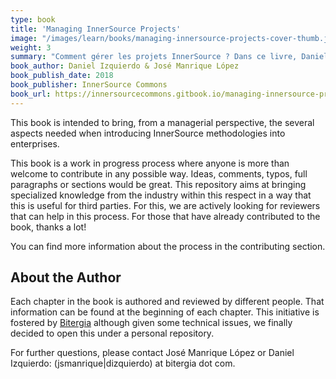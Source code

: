 ```yaml
---
type: book
title: 'Managing InnerSource Projects'
image: "/images/learn/books/managing-innersource-projects-cover-thumb.jpg"
weight: 3
summary: "Comment gérer les projets InnerSource ? Dans ce livre, Daniel Izquierdo et José Manrique López expliquent l'infrastructure de base ainsi que les métriques qui sont utiles lors de l'introduction des méthodologies InnerSource dans une entreprise."
book_author: Daniel Izquierdo & José Manrique López
book_publish_date: 2018
book_publisher: InnerSource Commons
book_url: https://innersourcecommons.gitbook.io/managing-innersource-projects/
---
```


This book is intended to bring, from a managerial perspective, the several aspects needed when introducing InnerSource methodologies into enterprises.

This book is a work in progress process where anyone is more than welcome to contribute in any possible way. Ideas, comments, typos, full paragraphs or sections would be great. This repository aims at bringing specialized knowledge from the industry within this respect in a way that this is useful for third parties. For this, we are actively looking for reviewers that can help in this process. For those that have already contributed to the book, thanks a lot!

You can find more information about the process in the contributing section.

## About the Author

Each chapter in the book is authored and reviewed by different people. That information can be found at the beginning of each chapter. This initiative is fostered by [Bitergia](https://bitergia.com/) although given some technical issues, we finally decided to open this under a personal repository.

For further questions, please contact José Manrique López or Daniel Izquierdo:
(jsmanrique|dizquierdo) at bitergia dot com.

